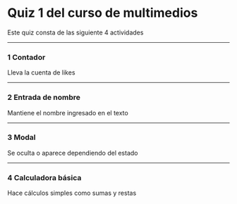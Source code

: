 # Quiz 1 del curso de multimedios
Este quiz consta de las siguiente 4 actividades
***
### 1 Contador
Lleva la cuenta de likes

***
### 2 Entrada de nombre
Mantiene el nombre ingresado en el texto

***
### 3 Modal
Se oculta o aparece dependiendo del estado

***
### 4 Calculadora básica
Hace cálculos simples como sumas y restas
